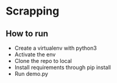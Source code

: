 # Scrapping

## How to run
- Create a virtualenv with python3
- Activate the env 
- Clone the repo to local
- Install requirements through pip install
- Run demo.py

